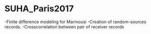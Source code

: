 # SUHA_Paris2017

-Finite difference modeling for Marmousi
-Creation of random-sources records.
-Crosscorrelation between pair of receiver records
